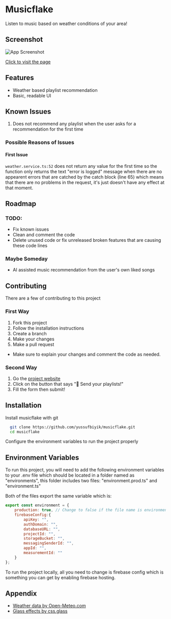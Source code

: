 # Musicflake

Listen to music based on weather conditions of your area!
## Screenshot

![App Screenshot](https://yussufbiyik.github.io/assets/musicflake.webp)

[Click to visit the page](https://musicflake-3f0a8.web.app/)
## Features

- Weather based playlist recommendation
- Basic, readable UI


## Known Issues
1. Does not recommend any playlist when the user asks for a recommendation for the first time
### Possible Reasons of Issues

#### First Issue
```weather.service.ts:52``` does not return any value for the first time so the function only returns the text "error is logged" message when there are no appearent errors that are catched by the catch block (line 65) which means that there are no problems in the request, it's just doesn't have any effect at that moment.
## Roadmap

### TODO:
- Fix known issues
- Clean and comment the code
- Delete unused code or fix unreleased broken features that are causing these code lines

### Maybe Someday
- AI assisted music recommendation from the user's own liked songs
## Contributing
There are a few of contributing to this project

### First Way
1. Fork this project
2. Follow the installation instructions
3. Create a branch
4. Make your changes
5. Make a pull request
- Make sure to explain your changes and comment the code as needed.
### Second Way
1. Go the [project website](https://musicflake-3f0a8.web.app/)
2. Click on the button that says "📩 Send your playlists!"
3. Fill the form then submit!
## Installation
Install musicflake with git
```bash
  git clone https://github.com/yussufbiyik/musicflake.git
  cd musicflake
```
Configure the environment variables to run the project properly
## Environment Variables

To run this project, you will need to add the following environment variables to your .env file which should be located in a folder named as "environments", this folder includes two files: "environment.prod.ts" and "environment.ts"

Both of the files export the same variable which is:

```javascript
export const environment = {
    production: true, // Change to false if the file name is environment.ts
    firebaseConfig:{
        apiKey: "",
        authDomain: "",
        databaseURL: "",
        projectId: "",
        storageBucket: "",
        messagingSenderId: "",
        appId: "",
        measurementId: ""
    }
};
```

To run the project locally, all you need to change is firebase config which is something you can get by enabling firebase hosting.
## Appendix

- [Weather data by Open-Meteo.com](https://open-meteo.com/)
- [Glass effects by css.glass](https://css.glass/)
